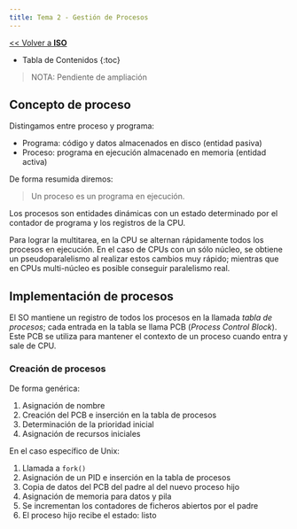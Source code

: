```yaml
---
title: Tema 2 - Gestión de Procesos
---
```


[&lt;&lt; Volver a **ISO**](../iso.md)

* Tabla de Contenidos
{:toc}

> NOTA: Pendiente de ampliación

## Concepto de proceso

Distingamos entre proceso y programa:

* Programa: código y datos almacenados en disco (entidad pasiva)
* Proceso: programa en ejecución almacenado en memoria (entidad activa)

De forma resumida diremos:

> Un proceso es un programa en ejecución.

Los procesos son entidades dinámicas con un estado determinado por el contador de programa y los registros de la CPU.

Para lograr la multitarea, en la CPU se alternan rápidamente todos los procesos en ejecución. En el caso de CPUs con un sólo núcleo, se obtiene un pseudoparalelismo al realizar estos cambios muy rápido; mientras que en CPUs multi-núcleo es posible conseguir paralelismo real.

## Implementación de procesos

El SO mantiene un registro de todos los procesos en la llamada _tabla de procesos_; cada entrada en la tabla se llama PCB (_Process Control Block_). Este PCB se utiliza para mantener el contexto de un proceso cuando entra y sale de CPU.

### Creación de procesos

De forma genérica:

1. Asignación de nombre
2. Creación del PCB e inserción en la tabla de procesos
3. Determinación de la prioridad inicial
4. Asignación de recursos iniciales

En el caso específico de Unix:

1. Llamada a `fork()`
2. Asignación de un PID e inserción en la tabla de procesos
3. Copia de datos del PCB del padre al del nuevo proceso hijo
4. Asignación de memoria para datos y pila
5. Se incrementan los contadores de ficheros abiertos por el padre
6. El proceso hijo recibe el estado: listo
